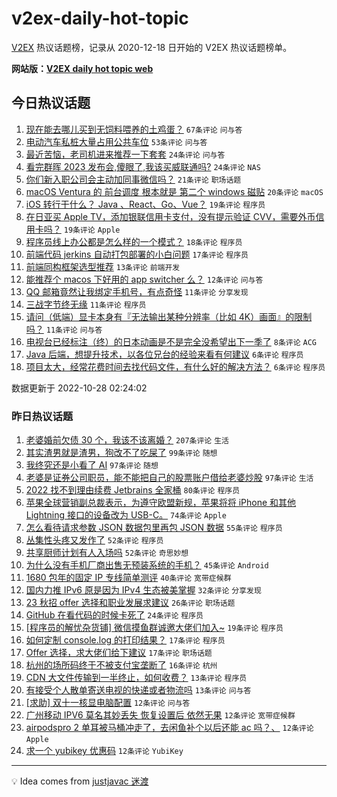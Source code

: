 # v2ex-daily-hot-topic

[V2EX](https://www.v2ex.com/) 热议话题榜，记录从 2020-12-18 日开始的 V2EX 热议话题榜单。

**网站版：[V2EX daily hot topic web](https://boojack.github.io/v2ex-daily-hot-topic-web/)**

## 今日热议话题

<!-- TODAY BEGIN -->

1. [现在能去哪儿买到无饲料喂养的土鸡蛋？](https://www.v2ex.com/t/890560) `67条评论` `问与答`
1. [电动汽车私桩大量占用公共车位](https://www.v2ex.com/t/890566) `53条评论` `问与答`
1. [最近苦恼，老司机进来推荐一下套套](https://www.v2ex.com/t/890583) `24条评论` `问与答`
1. [看完群晖 2023 发布会,傻眼了,我该买威联通吗?](https://www.v2ex.com/t/890579) `24条评论` `NAS`
1. [你们新入职公司会主动加同事微信吗？](https://www.v2ex.com/t/890585) `21条评论` `职场话题`
1. [macOS Ventura 的 前台调度 根本就是 第二个 windows 磁贴](https://www.v2ex.com/t/890577) `20条评论` `macOS`
1. [iOS 转行干什么？ Java 、React、Go、Vue？](https://www.v2ex.com/t/890568) `19条评论` `程序员`
1. [在日亚买 Apple TV，添加银联信用卡支付，没有提示验证 CVV，需要外币信用卡吗？](https://www.v2ex.com/t/890558) `19条评论` `Apple`
1. [程序员线上办公都是怎么样的一个模式？](https://www.v2ex.com/t/890573) `18条评论` `程序员`
1. [前端代码 jerkins 自动打包部署的小白问题](https://www.v2ex.com/t/890580) `17条评论` `程序员`
1. [前端同构框架选型推荐](https://www.v2ex.com/t/890565) `13条评论` `前端开发`
1. [能推荐个 macos 下好用的 app switcher 么？](https://www.v2ex.com/t/890563) `12条评论` `问与答`
1. [QQ 邮箱竟然让我绑定手机号，有点奇怪](https://www.v2ex.com/t/890575) `11条评论` `分享发现`
1. [三战字节终无缘](https://www.v2ex.com/t/890569) `11条评论` `程序员`
1. [请问（低端）显卡本身有『无法输出某种分辨率（比如 4K）画面』的限制吗？](https://www.v2ex.com/t/890561) `11条评论` `问与答`
1. [电视台已经标注（终）的日本动画是不是完全没希望出下一季了](https://www.v2ex.com/t/890576) `8条评论` `ACG`
1. [Java 后端，想提升技术，以各位兄台的经验来看有何建议](https://www.v2ex.com/t/890593) `6条评论` `程序员`
1. [项目太大，经常花费时间去找代码文件，有什么好的解决方法？](https://www.v2ex.com/t/890581) `6条评论` `程序员`

数据更新于 2022-10-28 02:24:02

<!-- TODAY END -->

### 昨日热议话题

<!-- YESTERDAY BEGIN -->

1. [老婆婚前欠债 30 个，我该不该离婚？](https://www.v2ex.com/t/890304) `207条评论` `生活`
1. [其实渣男就是渣男，狗改不了吃屎了](https://www.v2ex.com/t/890231) `99条评论` `随想`
1. [我终究还是小看了 AI](https://www.v2ex.com/t/890250) `97条评论` `随想`
1. [老婆是证券公司职员，能不能把自己的股票账户借给老婆炒股](https://www.v2ex.com/t/890244) `97条评论` `生活`
1. [2022 找不到理由续费 Jetbrains 全家桶](https://www.v2ex.com/t/890315) `80条评论` `程序员`
1. [苹果全球营销副总裁表示，为遵守欧盟新规，苹果将将 iPhone 和其他 Lightning 接口的设备改为 USB-C。](https://www.v2ex.com/t/890242) `74条评论` `Apple`
1. [怎么看待请求参数 JSON 数据包里再包 JSON 数据](https://www.v2ex.com/t/890284) `55条评论` `程序员`
1. [丛集性头疼又发作了](https://www.v2ex.com/t/890279) `52条评论` `程序员`
1. [共享厨师计划有人入场吗](https://www.v2ex.com/t/890349) `52条评论` `奇思妙想`
1. [为什么没有手机厂商出售无预装系统的手机？](https://www.v2ex.com/t/890465) `45条评论` `Android`
1. [1680 包年的固定 IP 专线简单测评](https://www.v2ex.com/t/890226) `40条评论` `宽带症候群`
1. [国内力推 IPv6 原是因为 IPv4 生态被美掌握](https://www.v2ex.com/t/890535) `32条评论` `分享发现`
1. [23 秋招 offer 选择和职业发展求建议](https://www.v2ex.com/t/890438) `26条评论` `职场话题`
1. [GitHub 在看代码的时候卡死了](https://www.v2ex.com/t/890359) `24条评论` `程序员`
1. [[程序员的解忧杂货铺] 微信摸鱼群诚邀大佬们加入~](https://www.v2ex.com/t/890409) `19条评论` `程序员`
1. [如何定制 console.log 的打印结果？](https://www.v2ex.com/t/890446) `17条评论` `程序员`
1. [Offer 选择，求大佬们给下建议](https://www.v2ex.com/t/890433) `17条评论` `职场话题`
1. [杭州的场所码终于不被支付宝垄断了](https://www.v2ex.com/t/890459) `16条评论` `杭州`
1. [CDN 大文件传输到一半终止，如何收费？](https://www.v2ex.com/t/890466) `13条评论` `程序员`
1. [有接受个人散单寄送电视的快递或者物流吗](https://www.v2ex.com/t/890275) `13条评论` `问与答`
1. [[求助] 双十一核显电脑配置](https://www.v2ex.com/t/890528) `12条评论` `问与答`
1. [广州移动 IPV6 莫名其妙丢失 恢复设置后 依然无果](https://www.v2ex.com/t/890500) `12条评论` `宽带症候群`
1. [airpodspro 2 单耳被马桶冲走了，去闲鱼补个以后还能 ac 吗？、](https://www.v2ex.com/t/890383) `12条评论` `Apple`
1. [求一个 yubikey 优惠码](https://www.v2ex.com/t/890369) `12条评论` `YubiKey`

<!-- YESTERDAY END -->

---

💡 Idea comes from [justjavac 迷渡](https://github.com/justjavac/)
